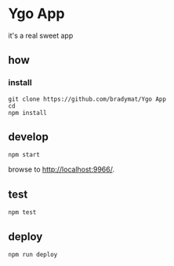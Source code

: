 
# Ygo App

it's a real sweet app

## how

### install

```
git clone https://github.com/bradymat/Ygo App
cd 
npm install
```

## develop

```
npm start
```

browse to <http://localhost:9966/>.

## test

```
npm test
```

## deploy

```
npm run deploy
```
